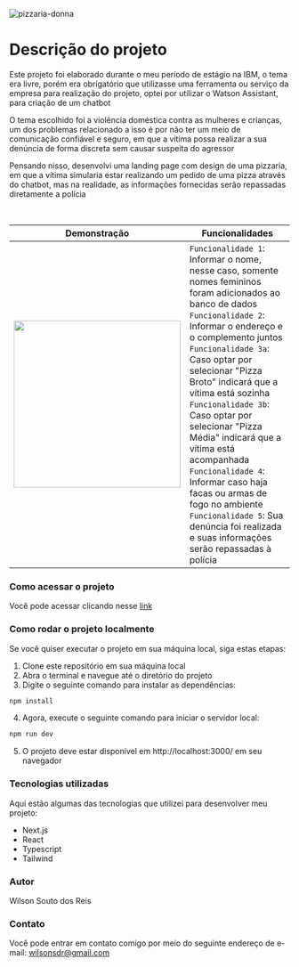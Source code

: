 ![pizzaria-donna](https://user-images.githubusercontent.com/81364355/236247210-12f2a500-7dca-4020-9bc5-c17d41c9da4a.png)

# Descrição do projeto

Este projeto foi elaborado durante o meu período de estágio na IBM, o tema era livre, porém era obrigatório que utilizasse uma ferramenta ou serviço da empresa para realização do projeto, optei por utilizar o Watson Assistant, para criação de um chatbot

O tema escolhido foi a violência doméstica contra as mulheres e crianças, um dos problemas relacionado a isso é por não ter um meio de comunicação confiável e seguro, em que a vítima possa realizar a sua denúncia de forma discreta sem causar suspeita do agressor

Pensando nisso, desenvolvi uma landing page com design de uma pizzaria, em que a vítima simularia estar realizando um pedido de uma pizza através do chatbot, mas na realidade, as informações fornecidas serão repassadas diretamente a polícia

<br>

| Demonstração                                                                                                                | Funcionalidades                                                                                                                                                                                                                                                                                                                                                                                                                                                                                                                                                                 |
| --------------------------------------------------------------------------------------------------------------------------- | ------------------------------------------------------------------------------------------------------------------------------------------------------------------------------------------------------------------------------------------------------------------------------------------------------------------------------------------------------------------------------------------------------------------------------------------------------------------------------------------------------------------------------------------------------------------------------- |
| <img src="https://user-images.githubusercontent.com/81364355/184733110-058516f8-5cb8-4837-b89e-9b1f9728e5b7.gif" width=300> | `Funcionalidade 1`: Informar o nome, nesse caso, somente nomes femininos foram adicionados ao banco de dados <br> `Funcionalidade 2`: Informar o endereço e o complemento juntos <br> `Funcionalidade 3a`: Caso optar por selecionar "Pizza Broto" indicará que a vítima está sozinha <br> `Funcionalidade 3b`: Caso optar por selecionar "Pizza Média" indicará que a vítima está acompanhada <br> `Funcionalidade 4`: Informar caso haja facas ou armas de fogo no ambiente <br> `Funcionalidade 5`: Sua denúncia foi realizada e suas informações serão repassadas à polícia |

### Como acessar o projeto

Você pode acessar clicando nesse [link](https://pizzaria-donna.vercel.app/)

### Como rodar o projeto localmente

Se você quiser executar o projeto em sua máquina local, siga estas etapas:

1. Clone este repositório em sua máquina local
2. Abra o terminal e navegue até o diretório do projeto
3. Digite o seguinte comando para instalar as dependências:

```bash
npm install
```

4. Agora, execute o seguinte comando para iniciar o servidor local:

```bash
npm run dev
```

5. O projeto deve estar disponível em http://localhost:3000/ em seu navegador

### Tecnologias utilizadas

Aqui estão algumas das tecnologias que utilizei para desenvolver meu projeto:

- Next.js
- React
- Typescript
- Tailwind

### Autor

Wilson Souto dos Reis

### Contato

Você pode entrar em contato comigo por meio do seguinte endereço de e-mail: wilsonsdr@gmail.com
